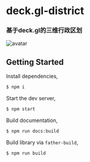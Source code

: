 # deck.gl-district

### 基于deck.gl的三维行政区划
![avatar](http://119.45.14.184:8080/public/screen.png)

## Getting Started

Install dependencies,

```bash
$ npm i
```

Start the dev server,

```bash
$ npm start
```

Build documentation,

```bash
$ npm run docs:build
```

Build library via `father-build`,

```bash
$ npm run build
```
